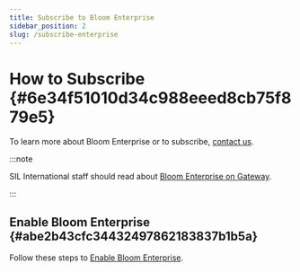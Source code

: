 ```yaml
---
title: Subscribe to Bloom Enterprise
sidebar_position: 2
slug: /subscribe-enterprise
---
```




# How to Subscribe {#6e34f51010d34c988eeed8cb75f879e5}


To learn more about Bloom Enterprise or to subscribe, [contact us](mailto:enterprise@bloomlibrary.org).


:::note

SIL International staff should read about [Bloom Enterprise on Gateway](https://gateway.sil.org/x/UolzDQ/).

:::




## Enable Bloom Enterprise {#abe2b43cfc34432497862183837b1b5a}


Follow these steps to [Enable Bloom Enterprise](/enable-bloom-enterprise).


